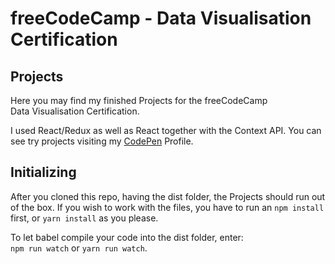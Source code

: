 # freeCodeCamp - Data Visualisation Certification
## Projects 
Here you may find my finished Projects for the freeCodeCamp  
Data Visualisation Certification. 
 
I used React/Redux as well as React together with the Context API.
You can see try projects visiting my [CodePen](https://codepen.io/timhagn/#) 
Profile.

## Initializing
After you cloned this repo, having the dist folder, 
the Projects should run out of the box. 
If you wish to work with the files, you have to run an
```npm install``` first, or ```yarn install``` as you please.

To let babel compile your code into the dist folder, enter:  
```npm run watch``` or ```yarn run watch```.